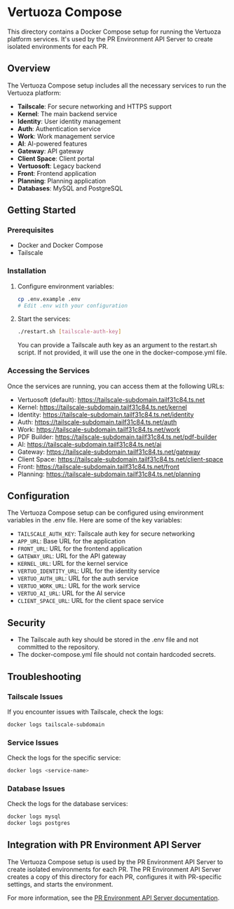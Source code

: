 # Vertuoza Compose

This directory contains a Docker Compose setup for running the Vertuoza platform services. It's used by the PR Environment API Server to create isolated environments for each PR.

## Overview

The Vertuoza Compose setup includes all the necessary services to run the Vertuoza platform:

- **Tailscale**: For secure networking and HTTPS support
- **Kernel**: The main backend service
- **Identity**: User identity management
- **Auth**: Authentication service
- **Work**: Work management service
- **AI**: AI-powered features
- **Gateway**: API gateway
- **Client Space**: Client portal
- **Vertuosoft**: Legacy backend
- **Front**: Frontend application
- **Planning**: Planning application
- **Databases**: MySQL and PostgreSQL

## Getting Started

### Prerequisites

- Docker and Docker Compose
- Tailscale

### Installation

1. Configure environment variables:
   ```bash
   cp .env.example .env
   # Edit .env with your configuration
   ```

2. Start the services:
   ```bash
   ./restart.sh [tailscale-auth-key]
   ```

   You can provide a Tailscale auth key as an argument to the restart.sh script. If not provided, it will use the one in the docker-compose.yml file.

### Accessing the Services

Once the services are running, you can access them at the following URLs:

- Vertuosoft (default): https://tailscale-subdomain.tailf31c84.ts.net
- Kernel: https://tailscale-subdomain.tailf31c84.ts.net/kernel
- Identity: https://tailscale-subdomain.tailf31c84.ts.net/identity
- Auth: https://tailscale-subdomain.tailf31c84.ts.net/auth
- Work: https://tailscale-subdomain.tailf31c84.ts.net/work
- PDF Builder: https://tailscale-subdomain.tailf31c84.ts.net/pdf-builder
- AI: https://tailscale-subdomain.tailf31c84.ts.net/ai
- Gateway: https://tailscale-subdomain.tailf31c84.ts.net/gateway
- Client Space: https://tailscale-subdomain.tailf31c84.ts.net/client-space
- Front: https://tailscale-subdomain.tailf31c84.ts.net/front
- Planning: https://tailscale-subdomain.tailf31c84.ts.net/planning

## Configuration

The Vertuoza Compose setup can be configured using environment variables in the .env file. Here are some of the key variables:

- `TAILSCALE_AUTH_KEY`: Tailscale auth key for secure networking
- `APP_URL`: Base URL for the application
- `FRONT_URL`: URL for the frontend application
- `GATEWAY_URL`: URL for the API gateway
- `KERNEL_URL`: URL for the kernel service
- `VERTUO_IDENTITY_URL`: URL for the identity service
- `VERTUO_AUTH_URL`: URL for the auth service
- `VERTUO_WORK_URL`: URL for the work service
- `VERTUO_AI_URL`: URL for the AI service
- `CLIENT_SPACE_URL`: URL for the client space service

## Security

- The Tailscale auth key should be stored in the .env file and not committed to the repository.
- The docker-compose.yml file should not contain hardcoded secrets.

## Troubleshooting

### Tailscale Issues

If you encounter issues with Tailscale, check the logs:

```bash
docker logs tailscale-subdomain
```

### Service Issues

Check the logs for the specific service:

```bash
docker logs <service-name>
```

### Database Issues

Check the logs for the database services:

```bash
docker logs mysql
docker logs postgres
```

## Integration with PR Environment API Server

The Vertuoza Compose setup is used by the PR Environment API Server to create isolated environments for each PR. The PR Environment API Server creates a copy of this directory for each PR, configures it with PR-specific settings, and starts the environment.

For more information, see the [PR Environment API Server documentation](../pr-env-api/README.md).
